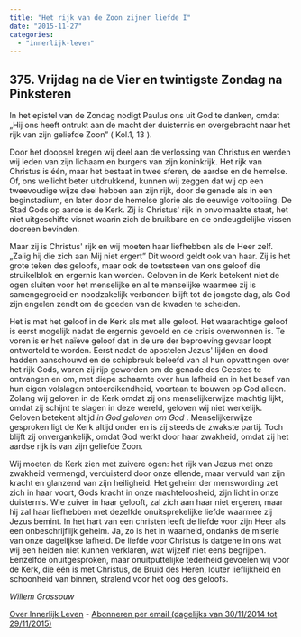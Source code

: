 ```yaml
---
title: "Het rijk van de Zoon zijner liefde I"
date: "2015-11-27"
categories: 
  - "innerlijk-leven"
---
```


## 375\. Vrijdag na de Vier en twintigste Zondag na Pinksteren

In het epistel van de Zondag nodigt Paulus ons uit God te danken, omdat „Hij ons heeft ontrukt aan de macht der duisternis en overgebracht naar het rijk van zijn geliefde Zoon” ( Kol.1, 13 ).

Door het doopsel kregen wij deel aan de verlossing van Christus en werden wij leden van zijn lichaam en burgers van zijn koninkrijk. Het rijk van Christus is één, maar het bestaat in twee sferen, de aardse en de hemelse. Of, ons wellicht beter uitdrukkend, kunnen wij zeggen dat wij op een tweevoudige wijze deel hebben aan zijn rijk, door de genade als in een beginstadium, en later door de hemelse glorie als de eeuwige voltooiing. De Stad Gods op aarde is de Kerk. Zij is Christus' rijk in onvolmaakte staat, het niet uitgeschifte visnet waarin zich de bruikbare en de ondeugdelijke vissen dooreen bevinden.

Maar zij is Christus' rijk en wij moeten haar liefhebben als de Heer zelf. „Zalig hij die zich aan Mij niet ergert” Dit woord geldt ook van haar. Zij is het grote teken des geloofs, maar ook de toetssteen van ons geloof die struikelblok en ergernis kan worden. Geloven in de Kerk betekent niet de ogen sluiten voor het menselijke en al te menselijke waarmee zij is samengegroeid en noodzakelijk verbonden blijft tot de jongste dag, als God zijn engelen zendt om de goeden van de kwaden te scheiden.

Het is met het geloof in de Kerk als met alle geloof. Het waarachtige geloof is eerst mogelijk nadat de ergernis gevoeld en de crisis overwonnen is. Te voren is er het naïeve geloof dat in de ure der beproeving gevaar loopt ontworteld te worden. Eerst nadat de apostelen Jezus' lijden en dood hadden aanschouwd en de schipbreuk beleefd van al hun opvattingen over het rijk Gods, waren zij rijp geworden om de genade des Geestes te ontvangen en om, met diepe schaamte over hun lafheid en in het besef van hun eigen volslagen ontoereikendheid, voortaan te bouwen op God alleen. Zolang wij geloven in de Kerk omdat zij ons menselijkerwijze machtig lijkt, omdat zij schijnt te slagen in deze wereld, geloven wij niet werkelijk. Geloven betekent altijd _in God geloven om God_ . Menselijkerwijze gesproken ligt de Kerk altijd onder en is zij steeds de zwakste partij. Toch blijft zij onvergankelijk, omdat God werkt door haar zwakheid, omdat zij het aardse rijk is van zijn geliefde Zoon.

Wij moeten de Kerk zien met zuivere ogen: het rijk van Jezus met onze zwakheid vermengd, verduisterd door onze ellende, maar vervuld van zijn kracht en glanzend van zijn heiligheid. Het geheim der menswording zet zich in haar voort, Gods kracht in onze machteloosheid, zijn licht in onze duisternis. Wie zuiver in haar gelooft, zal zich aan haar niet ergeren, maar hij zal haar liefhebben met dezelfde onuitsprekelijke liefde waarmee zij Jezus bemint. In het hart van een christen leeft de liefde voor zijn Heer als een onbeschrijflijk geheim. Ja, zo is het in waarheid, ondanks de miserie van onze dagelijkse lafheid. De liefde voor Christus is datgene in ons wat wij een heiden niet kunnen verklaren, wat wijzelf niet eens begrijpen. Eenzelfde onuitgesproken, maar onuitputtelijke tederheid gevoelen wij voor de Kerk, die één is met Christus, de Bruid des Heren, louter lieflijkheid en schoonheid van binnen, stralend voor het oog des geloofs.

_Willem Grossouw_

[Over Innerlijk Leven](http://www.gelovenleren.net/2014/11/27/een-jaar-lang-innerlijk-leven-op-geloven-leren/) - [Abonneren per email (dagelijks van 30/11/2014 tot 29/11/2015)](http://eepurl.com/9P3DT)
